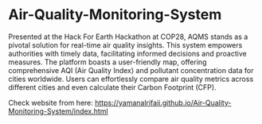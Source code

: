 # Air-Quality-Monitoring-System

Presented at the Hack For Earth Hackathon at COP28, AQMS stands as a pivotal solution for real-time air quality insights. 
This system empowers authorities with timely data, facilitating informed decisions and proactive measures. 
The platform boasts a user-friendly map, offering comprehensive AQI (Air Quality Index) and pollutant concentration data for cities worldwide. 
Users can effortlessly compare air quality metrics across different cities and even calculate their Carbon Footprint (CFP). 

Check website from here: https://yamanalrifaii.github.io/Air-Quality-Monitoring-System/index.html 
